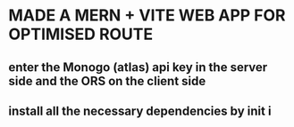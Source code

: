 # MADE A MERN + VITE WEB APP FOR OPTIMISED ROUTE

## enter the Monogo (atlas) api key in the server side and the ORS on the client side

## install all the necessary dependencies by init i 